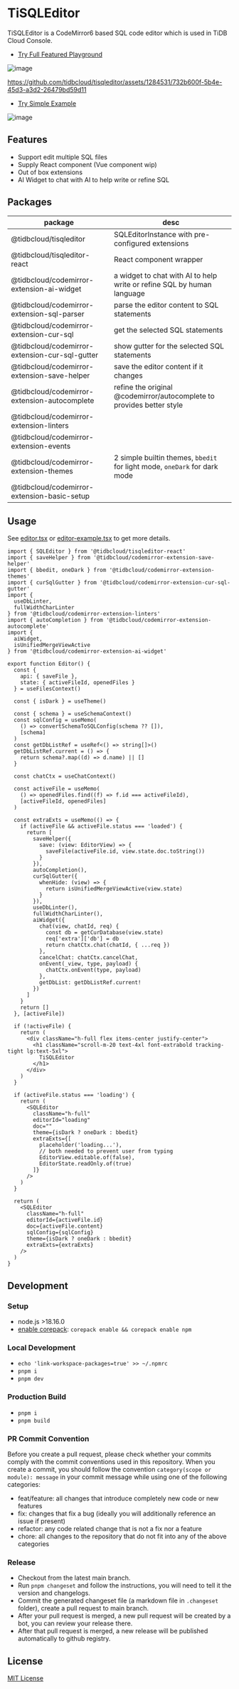 # TiSQLEditor

TiSQLEditor is a CodeMirror6 based SQL code editor which is used in TiDB Cloud Console.

- [Try Full Featured Playground](https://tisqleditor-playground.netlify.app/)

![image](./packages/playground/public/playground-2.png)

https://github.com/tidbcloud/tisqleditor/assets/1284531/732b600f-5b4e-45d3-a3d2-26479bd59d11

- [Try Simple Example](https://tisqleditor-playground.netlify.app/?example=all&with_select)

![image](./packages/playground/public/example.png)

## Features

- Support edit multiple SQL files
- Supply React component (Vue component wip)
- Out of box extensions
- AI Widget to chat with AI to help write or refine SQL

## Packages

| package                                        | desc                                                                      |
| ---------------------------------------------- | ------------------------------------------------------------------------- |
| @tidbcloud/tisqleditor                         | SQLEditorInstance with pre-configured extensions                          |
| @tidbcloud/tisqleditor-react                   | React component wrapper                                                   |
| @tidbcloud/codemirror-extension-ai-widget      | a widget to chat with AI to help write or refine SQL by human language    |
| @tidbcloud/codemirror-extension-sql-parser     | parse the editor content to SQL statements                                |
| @tidbcloud/codemirror-extension-cur-sql        | get the selected SQL statements                                           |
| @tidbcloud/codemirror-extension-cur-sql-gutter | show gutter for the selected SQL statements                               |
| @tidbcloud/codemirror-extension-save-helper    | save the editor content if it changes                                     |
| @tidbcloud/codemirror-extension-autocomplete   | refine the original @codemirror/autocomplete to provides better style     |
| @tidbcloud/codemirror-extension-linters        |                                                                           |
| @tidbcloud/codemirror-extension-events         |                                                                           |
| @tidbcloud/codemirror-extension-themes         | 2 simple builtin themes, `bbedit` for light mode, `oneDark` for dark mode |
| @tidbcloud/codemirror-extension-basic-setup    |                                                                           |

## Usage

See [editor.tsx](./packages/playground/src/components/biz/editor-panel/editor.tsx) or [editor-example.tsx](./packages/playground/src/examples/editor-example.tsx) to get more details.

```tsx
import { SQLEditor } from '@tidbcloud/tisqleditor-react'
import { saveHelper } from '@tidbcloud/codemirror-extension-save-helper'
import { bbedit, oneDark } from '@tidbcloud/codemirror-extension-themes'
import { curSqlGutter } from '@tidbcloud/codemirror-extension-cur-sql-gutter'
import {
  useDbLinter,
  fullWidthCharLinter
} from '@tidbcloud/codemirror-extension-linters'
import { autoCompletion } from '@tidbcloud/codemirror-extension-autocomplete'
import {
  aiWidget,
  isUnifiedMergeViewActive
} from '@tidbcloud/codemirror-extension-ai-widget'

export function Editor() {
  const {
    api: { saveFile },
    state: { activeFileId, openedFiles }
  } = useFilesContext()

  const { isDark } = useTheme()

  const { schema } = useSchemaContext()
  const sqlConfig = useMemo(
    () => convertSchemaToSQLConfig(schema ?? []),
    [schema]
  )
  const getDbListRef = useRef<() => string[]>()
  getDbListRef.current = () => {
    return schema?.map((d) => d.name) || []
  }

  const chatCtx = useChatContext()

  const activeFile = useMemo(
    () => openedFiles.find((f) => f.id === activeFileId),
    [activeFileId, openedFiles]
  )

  const extraExts = useMemo(() => {
    if (activeFile && activeFile.status === 'loaded') {
      return [
        saveHelper({
          save: (view: EditorView) => {
            saveFile(activeFile.id, view.state.doc.toString())
          }
        }),
        autoCompletion(),
        curSqlGutter({
          whenHide: (view) => {
            return isUnifiedMergeViewActive(view.state)
          }
        }),
        useDbLinter(),
        fullWidthCharLinter(),
        aiWidget({
          chat(view, chatId, req) {
            const db = getCurDatabase(view.state)
            req['extra']['db'] = db
            return chatCtx.chat(chatId, { ...req })
          },
          cancelChat: chatCtx.cancelChat,
          onEvent(_view, type, payload) {
            chatCtx.onEvent(type, payload)
          },
          getDbList: getDbListRef.current!
        })
      ]
    }
    return []
  }, [activeFile])

  if (!activeFile) {
    return (
      <div className="h-full flex items-center justify-center">
        <h1 className="scroll-m-20 text-4xl font-extrabold tracking-tight lg:text-5xl">
          TiSQLEditor
        </h1>
      </div>
    )
  }

  if (activeFile.status === 'loading') {
    return (
      <SQLEditor
        className="h-full"
        editorId="loading"
        doc=""
        theme={isDark ? oneDark : bbedit}
        extraExts={[
          placeholder('loading...'),
          // both needed to prevent user from typing
          EditorView.editable.of(false),
          EditorState.readOnly.of(true)
        ]}
      />
    )
  }

  return (
    <SQLEditor
      className="h-full"
      editorId={activeFile.id}
      doc={activeFile.content}
      sqlConfig={sqlConfig}
      theme={isDark ? oneDark : bbedit}
      extraExts={extraExts}
    />
  )
}
```

## Development

### Setup

- node.js >18.16.0
- [enable corepack](https://www.totaltypescript.com/how-to-use-corepack): `corepack enable && corepack enable npm`

### Local Development

- `echo 'link-workspace-packages=true' >> ~/.npmrc`
- `pnpm i`
- `pnpm dev`

### Production Build

- `pnpm i`
- `pnpm build`

### PR Commit Convention

Before you create a pull request, please check whether your commits comply with the commit conventions used in this repository. When you create a commit, you should follow the convention `category(scope or module): message` in your commit message while using one of the following categories:

- feat/feature: all changes that introduce completely new code or new features
- fix: changes that fix a bug (ideally you will additionally reference an issue if present)
- refactor: any code related change that is not a fix nor a feature
- chore: all changes to the repository that do not fit into any of the above categories

### Release

- Checkout from the latest main branch.
- Run `pnpm changeset` and follow the instructions, you will need to tell it the version and changelogs.
- Commit the generated changeset file (a markdown file in `.changeset` folder), create a pull request to main branch.
- After your pull request is merged, a new pull request will be created by a bot, you can review your release there.
- After that pull request is merged, a new release will be published automatically to github registry.

## License

[MIT License](./LICENSE)
